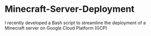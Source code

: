 # Minecraft-Server-Deployment
I recently developed a Bash script to streamline the deployment of a Minecraft server on Google Cloud Platform (GCP)
